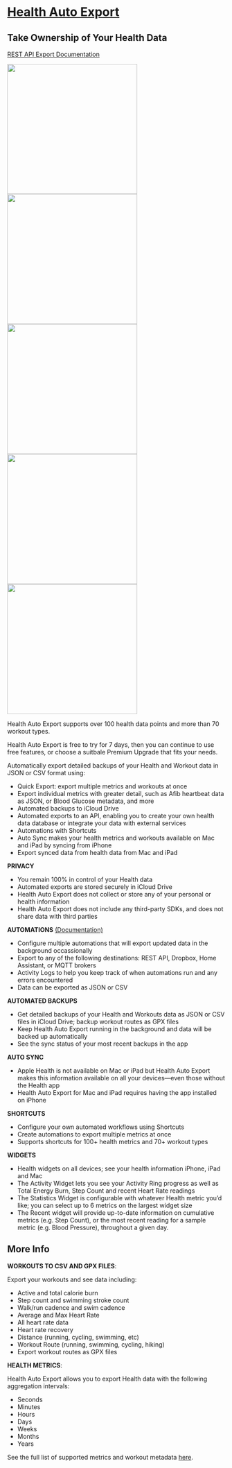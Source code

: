 # [Health Auto Export](https://apple.co/3iqbU2d)

## Take Ownership of Your Health Data

[REST API Export Documentation](https://github.com/Lybron/health-auto-export/wiki)

<p float="left">
<img src="https://user-images.githubusercontent.com/1955361/213919964-5b68b780-e7de-4323-b772-3a30bf95e399.png" width="300">
<img src="https://user-images.githubusercontent.com/1955361/213919864-40d00bec-3fb8-4932-8f9c-b49803a64dd4.png" width="300">
<img src="https://user-images.githubusercontent.com/1955361/213920132-1850ada2-9f21-4045-9f99-47e2dbae99df.png" width="300">
<img src="https://user-images.githubusercontent.com/1955361/213920136-f913abd6-af02-4d0c-90e9-9b4da77f8e1e.png" width="300">
<img src="https://user-images.githubusercontent.com/1955361/213920137-cae9b404-9b03-4a6c-8125-ffd2cd44e8c6.png" width="300">

</p>

Health Auto Export supports over 100 health data points and more than 70 workout types. 

Health Auto Export is free to try for 7 days, then you can continue to use free features, or choose a suitbale Premium Upgrade that fits your needs.

Automatically export detailed backups of your Health and Workout data in JSON or CSV format using:

- Quick Export: export multiple metrics and workouts at once
- Export individual metrics with greater  detail, such as Afib heartbeat data as JSON, or Blood Glucose metadata, and more
- Automated backups to iCloud Drive
- Automated exports to an API, enabling you to create your own health data database or integrate your data with external services
- Automations with Shortcuts 
- Auto Sync makes your health metrics and workouts available on Mac and iPad by syncing from iPhone
- Export synced data from health data from Mac and iPad

**PRIVACY**
- You remain 100% in control of your Health data
- Automated exports are stored securely in iCloud Drive
- Health Auto Export does not collect or store any of your personal or health information
- Health Auto Export does not include any third-party SDKs, and does not share data with third parties

**AUTOMATIONS** [(Documentation)](https://github.com/Lybron/health-auto-export/wiki)
- Configure multiple automations that will export updated data in the background occassionally
- Export to any of the following destinations: REST API, Dropbox, Home Assistant, or MQTT brokers
- Activity Logs to help you keep track of when automations run and any errors encountered
- Data can be exported as JSON or CSV

**AUTOMATED BACKUPS**
- Get detailed backups of your Health and Workouts data as JSON or CSV files in iCloud Drive; backup workout routes as GPX files
- Keep Health Auto Export running in the background and data will be backed up automatically
- See the sync status of your most recent backups in the app

**AUTO SYNC**
- Apple Health is not available on Mac or iPad but Health Auto Export makes this information available on all your devices—even those without the Health app
- Health Auto Export for Mac and iPad requires having the app installed on iPhone 

**SHORTCUTS**
- Configure your own automated workflows using Shortcuts
- Create automations to export multiple metrics at once
- Supports shortcuts for 100+ health metrics and 70+ workout types 

**WIDGETS**
- Health widgets on all devices; see your health information iPhone, iPad and Mac
- The Activity Widget lets you see your Activity Ring progress as well as Total Energy Burn, Step Count and recent Heart Rate readings
- The Statistics Widget is configurable with whatever Health metric you’d like; you can select up to 6 metrics on the largest widget size
- The Recent widget will provide up-to-date information on cumulative metrics (e.g. Step Count), or the most recent reading for a sample metric (e.g. Blood Pressure), throughout a given day.

## More Info

**WORKOUTS TO CSV AND GPX FILES**:

Export your workouts and see data including:
- Active and total calorie burn
- Step count and swimming stroke count
- Walk/run cadence and swim cadence
- Average and Max Heart Rate
- All heart rate data 
- Heart rate recovery
- Distance (running, cycling, swimming, etc)
- Workout Route (running, swimming, cycling, hiking)
- Export workout routes as GPX files

**HEALTH METRICS**:

Health Auto Export allows you to export Health data with the following aggregation intervals:

- Seconds
- Minutes
- Hours
- Days
- Weeks
- Months
- Years

See the full list of supported metrics and workout metadata [here](https://github.com/Lybron/health-auto-export/wiki/Supported-Data).

